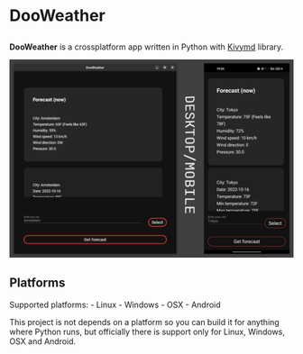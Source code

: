 # DooWeather
##
**DooWeather** is a crossplatform app written in Python with [Kivymd](https://github.com/kivymd/KivyMD) library.

![no image](https://raw.githubusercontent.com/doopath/dooweather/master/images/dooweather_project_preview.png)


## Platforms
Supported platforms:
    - Linux
    - Windows
    - OSX
    - Android

This project is not depends on a platform so you can build it for anything where Python runs, but officially there is support only for Linux, Windows, OSX and Android.


